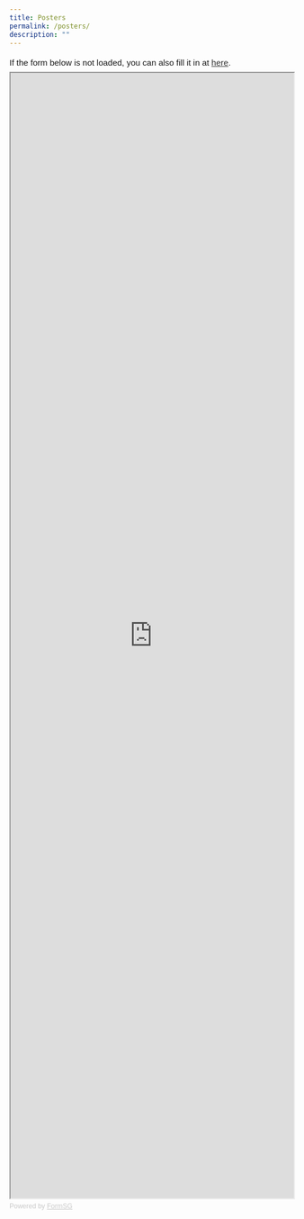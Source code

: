 ```yaml
---
title: Posters
permalink: /posters/
description: ""
---
```

<div style="font-family:Sans-Serif;font-size:15px;color:#000;opacity:0.9;padding-top:5px;padding-bottom:8px">If the form below is not loaded, you can also fill it in at <a href="https://form.gov.sg/60e3e7f6767aad0012645d4b">here</a>.</div>

<!-- Change the width and height values to suit you best -->
<iframe id="iframe" src="https://form.gov.sg/60e3e7f6767aad0012645d4b" style="width:100%;height:2000px"></iframe>

<div style="font-family:Sans-Serif;font-size:12px;color:#999;opacity:0.5;padding-top:5px">Powered by <a href="https://form.gov.sg" style="color: #999">FormSG</a></div>